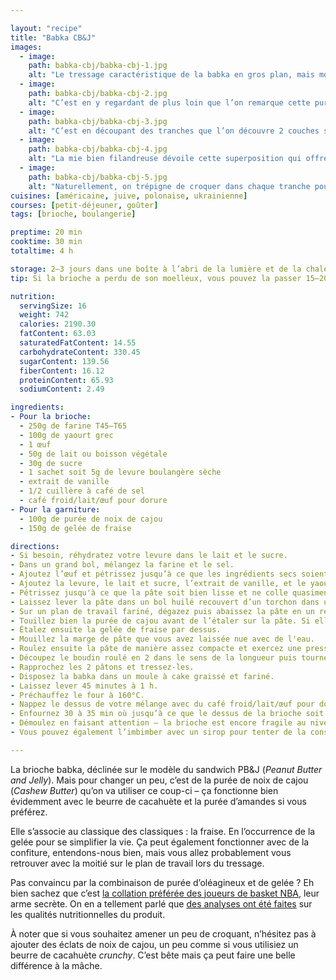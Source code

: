 ```yaml
---

layout: "recipe"
title: "Babka CB&J"
images:
  - image:
    path: babka-cbj/babka-cbj-1.jpg
    alt: "Le tressage caractéristique de la babka en gros plan, mais moins contrasté que celui obtenu avec la garniture au chocolat. On devine la gelée de fraise, mais la purée de cajou se noie dans la croûte bien dorée."
  - image:
    path: babka-cbj/babka-cbj-2.jpg
    alt: "C’est en y regardant de plus loin que l’on remarque cette purée, qui forme des îlots plus humides au milieu de la croûte."
  - image:
    path: babka-cbj/babka-cbj-3.jpg
    alt: "C’est en découpant des tranches que l’on découvre 2 couches superposées de purée et gelée. Le résultat rappelle la babka au chocolat mais ne lui ressemble pas forcément. On est sur une garniture visuellement différente."
  - image:
    path: babka-cbj/babka-cbj-4.jpg
    alt: "La mie bien filandreuse dévoile cette superposition qui offre une belle humidité à la mâche. Purée de cajou et gelée de fraises restent bien superposées, ne se mélangent absolument pas, et promettent une belle générosité."
  - image:
    path: babka-cbj/babka-cbj-5.jpg
    alt: "Naturellement, on trépigne de croquer dans chaque tranche pour en arriver à ces petites mares de purée de cajou et confiture de fraises ultra onctueuses."
cuisines: [américaine, juive, polonaise, ukrainienne]
courses: [petit-déjeuner, goûter]
tags: [brioche, boulangerie]

preptime: 20 min
cooktime: 30 min
totaltime: 4 h

storage: 2–3 jours dans une boîte à l’abri de la lumière et de la chaleur à température ambiante. 2–3 mois au congélateur.
tip: Si la brioche a perdu de son moelleux, vous pouvez la passer 15–20 secondes au micro-ondes pour lui faire retrouver toute sa douceur. 

nutrition:
  servingSize: 16
  weight: 742
  calories: 2190.30
  fatContent: 63.03
  saturatedFatContent: 14.55
  carbohydrateContent: 330.45
  sugarContent: 139.56
  fiberContent: 16.12
  proteinContent: 65.93
  sodiumContent: 2.49

ingredients:
- Pour la brioche:
  - 250g de farine T45–T65
  - 100g de yaourt grec
  - 1 œuf
  - 50g de lait ou boisson végétale
  - 30g de sucre
  - 1 sachet soit 5g de levure boulangère sèche
  - extrait de vanille
  - 1/2 cuillère à café de sel
  - café froid/lait/œuf pour dorure
- Pour la garniture:
  - 100g de purée de noix de cajou
  - 150g de gelée de fraise

directions:
- Si besoin, réhydratez votre levure dans le lait et le sucre.
- Dans un grand bol, mélangez la farine et le sel.
- Ajoutez l’œuf et pétrissez jusqu’à ce que les ingrédients secs soient bien humides.
- Ajoutez la levure, le lait et sucre, l’extrait de vanille, et le yaourt grec. 
- Pétrissez jusqu'à ce que la pâte soit bien lisse et ne colle quasiment plus aux doigts – au robot, quand la pâte se décolle des parois après 10 minutes, pas plus. Elle doit néanmoins rester bien souple, donc ajustez farine et liquide en conséquence. 
- Laissez lever la pâte dans un bol huilé recouvert d’un torchon dans un endroit chaud pendant 1h30–2h. Elle devrait avoir doublé de volume au bout de ce laps de temps. Vous pouvez également la préparer la veille et la laisser lever au frigo pendant la nuit.
- Sur un plan de travail fariné, dégazez puis abaissez la pâte en un rectangle de 35 cm sur 25 environ, le côté le plus long sur l'axe horizontal.
- Touillez bien la purée de cajou avant de l’étaler sur la pâte. Si elle ne vous paraît pas encore assez manipulable malgré ça, n’hésitez pas à la passer quelques secondes au micro-ondes pour la liquéfier. Il faut pouvoir l’étaler sans déchirer la pâte. Étalez à l’aide d’une spatule, en prenant soin de laisser une marge d'1–2cm au bord le plus éloigné.
- Étalez ensuite la gelée de fraise par dessus.
- Mouillez la marge de pâte que vous avez laissée nue avec de l'eau. 
- Roulez ensuite la pâte de manière assez compacte et exercez une pression suffisante pour bien sceller au bord mouillé.
- Découpez le boudin roulé en 2 dans le sens de la longueur puis tournez les 2 pâtons pour que le côté coupé pointe vers le haut. 
- Rapprochez les 2 pâtons et tressez-les.
- Disposez la babka dans un moule à cake graissé et fariné.
- Laissez lever 45 minutes à 1 h.
- Préchauffez le four à 160°C.
- Nappez le dessus de votre mélange avec du café froid/lait/œuf pour dorure.
- Enfournez 30 à 35 min où jusqu’à ce que le dessus de la brioche soit bien doré voire bruni.
- Démoulez en faisant attention – la brioche est encore fragile au niveau des croisements des 2 pâtons quand elle sort du four – et laissez refroidir la brioche sur une grille avant de déguster. 
- Vous pouvez également l’imbimber avec un sirop pour tenter de la conserver moelleuse plus longtemps.

---
```


La brioche babka, déclinée sur le modèle du sandwich PB&J (<i lang="en">Peanut Butter and Jelly</i>). Mais pour changer un peu, c’est de la purée de noix de cajou (<i lang="en">Cashew Butter</i>) qu’on va utiliser ce coup-ci – ça fonctionne bien évidemment avec le beurre de cacahuète et la purée d’amandes si vous préférez.

Elle s’associe au classique des classiques&nbsp;: la fraise. En l’occurrence de la gelée pour se simplifier la vie. Ça peut également fonctionner avec de la confiture, entendons-nous bien, mais vous allez probablement vous retrouver avec la moitié sur le plan de travail lors du tressage.

Pas convaincu par la combinaison de purée d’oléagineux et de gelée&nbsp;? Eh bien sachez que c’est [la collation préférée des joueurs de basket NBA](https://www.espn.com/espn/feature/story/_/page/presents18931717/the-nba-secret-addiction), leur arme secrète. On en a tellement parlé que [des analyses ont été faites](https://youtu.be/cNVjXRFf5ag?feature=shared) sur les qualités nutritionnelles du produit.

À noter que si vous souhaitez amener un peu de croquant, n’hésitez pas à ajouter des éclats de noix de cajou, un peu comme si vous utilisiez un beurre de cacahuète <i lang="en">crunchy</i>. C’est bête mais ça peut faire une belle différence à la mâche.